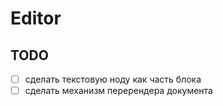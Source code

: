 # Editor

## TODO
- [ ] сделать текстовую ноду как часть блока
- [ ] сделать механизм перерендера документа